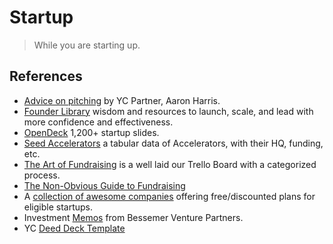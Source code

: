 # Startup

> While you are starting up.

## References

- [Advice on pitching](https://www.aaronkharris.com/advice-on-pitching) by YC Partner, Aaron Harris.
- [Founder Library](https://www.founderlibrary.com) wisdom and resources to launch, scale, and lead with more confidence and effectiveness.
- [OpenDeck](https://opendeck.app) 1,200+ startup slides.
- [Seed Accelerators](https://www.seed-db.com/accelerators) a tabular data of Accelerators, with their HQ, funding, etc.
- [The Art of Fundraising](https://trello.com/b/TSv8YPKQ/the-art-of-fundraising) is a well laid our Trello Board with a categorized process.
- [The Non-Obvious Guide to Fundraising](https://www.nfx.com/post/the-non-obvious-guide-to-fundraising/)
- A [collection of awesome companies](https://github.com/dakshshah96/awesome-startup-credits) offering free/discounted plans for eligible startups.
- Investment [Memos](https://www.bvp.com/memos) from Bessemer Venture Partners.
- YC [Deed Deck Template](https://docs.google.com/presentation/d/17nFIwCyf2Kz-Ao5HGnmvNZ74L8eSKA2C2Qdaoe-47OM/)
